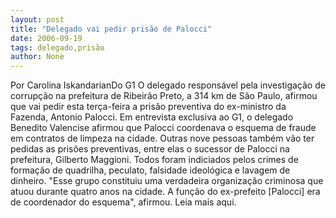 ```yaml
---
layout: post
title: "Delegado vai pedir prisão de Palocci"
date: 2006-09-19
tags: delegado,prisão
author: None
---
```

Por Carolina IskandarianDo G1
O delegado&nbsp;responsável pela investigação de corrupção&nbsp;na prefeitura de Ribeirão Preto, a 314&nbsp;km de São Paulo,&nbsp;afirmou que vai pedir esta terça-feira a prisão preventiva do ex-ministro da Fazenda, Antonio Palocci. 
Em entrevista exclusiva ao G1, o delegado Benedito Valencise afirmou que&nbsp;Palocci coordenava o esquema de fraude em contratos de limpeza na cidade. Outras&nbsp;nove pessoas também vão ter pedidas as prisões preventivas, entre elas o sucessor de Palocci na prefeitura, Gilberto Maggioni.
Todos foram indiciados pelos crimes de formação de quadrilha, peculato, falsidade ideológica e lavagem de dinheiro. \"Esse grupo constituiu uma verdadeira organização criminosa que atuou durante quatro anos na cidade. A função do ex-prefeito [Palocci] era de coordenador do esquema\", afirmou. 
Leia mais aqui.  